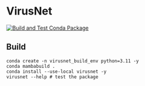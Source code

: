 # VirusNet

[![Build and Test Conda Package](https://github.com/GenomeNet/VirusNet/actions/workflows/python-package-conda.yml/badge.svg)](https://github.com/GenomeNet/VirusNet/actions/workflows/python-package-conda.yml)

## Build

```
conda create -n virusnet_build_env python=3.11 -y
conda mambabuild .   
conda install --use-local virusnet -y
virusnet --help # test the package
```

